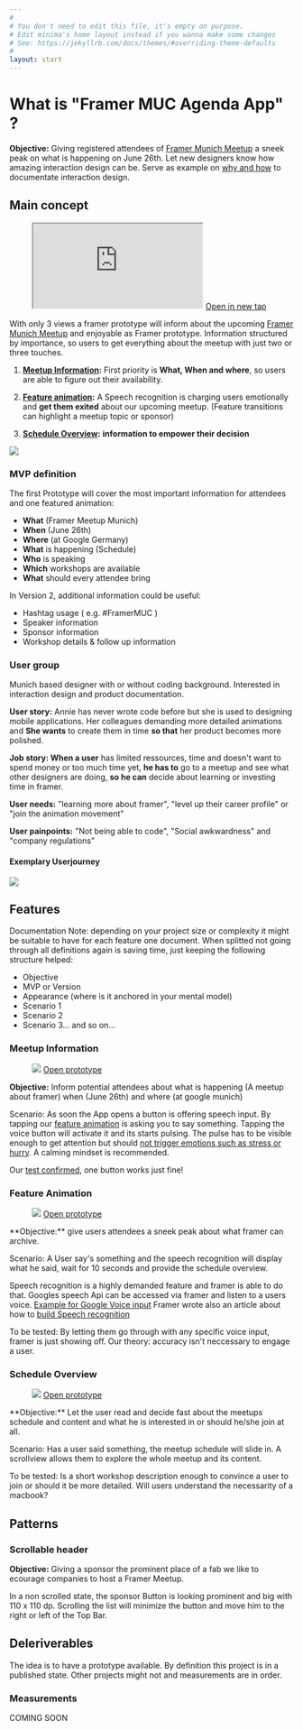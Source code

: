 ```yaml
---
#
# You don't need to edit this file, it's empty on purpose.
# Edit minima's home layout instead if you wanna make some changes
# See: https://jekyllrb.com/docs/themes/#overriding-theme-defaults
#
layout: start
---
```


# What is "Framer MUC Agenda App" ?
**Objective:** Giving registered attendees of [Framer Munich Meetup](https://www.meetup.com/de-DE/meetup-group-framerjs-munich/) a sneek peak on what is happening on June 26th. Let new designers know how amazing interaction design can be. Serve as example on [why and how](why/) to documentate interaction design.

## Main concept

<figure class="prototype-right">
<iframe src="https://framer.cloud/yrtrK"></iframe>
<a href="https://framer.cloud/DALOg" target="_blanc">Open in new tap</a>
</figure>

With only 3 views a framer prototype will inform about the upcoming [Framer Munich Meetup](https://www.meetup.com/de-DE/meetup-group-framerjs-munich/) and enjoyable as Framer prototype. Information structured by importance, so users to get everything about the meetup with just two or three touches. 

1. **[Meetup Information](#meetup-information):** First priority is **What, When and where**, so users are able to figure out their availability. 

2. **[Feature animation](#feature-animation):** A Speech recognition is charging users emotionally and **get them exited** about our upcoming meetup. (Feature transitions can highlight a meetup topic or sponsor)

3. **[Schedule Overview](#schedule-overview):** **information to empower their decision**

<img src="materials/framer-app-flow.png" class="imgfit"/> 


### MVP definition
The first Prototype will cover the most important information for attendees and one featured animation:

* **What** (Framer Meetup Munich)
* **When** (June 26th)
* **Where** (at Google Germany)
* **What** is happening (Schedule)
* **Who** is speaking
* **Which** workshops are available
* **What** should every attendee bring

In Version 2, additional information could be useful:

* Hashtag usage ( e.g. #FramerMUC )
* Speaker information
* Sponsor information
* Workshop details & follow up information


### User group

Munich based designer with or without coding background. Interested in interaction design and product documentation. 

**User story:** Annie has never wrote code before but she is used to designing mobile applications. Her colleagues demanding more detailed animations and **She wants** to create them in time **so that** her product becomes more polished.

**Job story: When a user** has limited ressources, time and doesn't want to spend money or too much time yet, **he has to** go to a meetup and see what other designers are doing, **so he can** decide about learning or investing time in framer.

**User needs:** "learning more about framer", "level up their career profile" or "join the animation movement"

**User painpoints:** "Not being able to code", "Social awkwardness" and "company regulations"


#### Exemplary Userjourney

<img src="https://marieschweiz.github.io/ixd-documentation/materials/Userjourney-01.png" class="imgfit"/> 



## Features

Documentation Note: depending on your project size or complexity it might be suitable to have for each feature one document. When splitted not going through all definitions again is saving time, just keeping the following structure helped:

* Objective
* MVP or Version
* Appearance (where is it anchored in your mental model)
* Scenario 1
* Scenario 2
* Scenario 3... and so on...

### Meetup Information

<figure class="prototype-right">
<img class="imgfit" src="materials/sayit-Meetupintro.gif" />
<a href="https://framer.cloud/Sickv" target="_blanc">Open prototype</a>
</figure>

**Objective:** Inform potential attendees about what is happening (A meetup about framer) when (June 26th) and where (at google munich)

Scenario: As soon the App opens a button is offering speech input. By tapping our [feature animation](#feature-animation) is asking you to say something. Tapping the voice button will activate it and its starts pulsing. The pulse has to be visible enough to get attention but should [not trigger emotions such as stress or hurry](https://marieschweiz.github.io/ixd-documentation/misc/2017/06/13/thefirsttest.html#1-framer-meetup-information). A calming mindset is recommended.

Our [test confirmed](https://marieschweiz.github.io/ixd-documentation/misc/2017/06/13/thefirsttest.html#1-framer-meetup-information), one button works just fine!


### Feature Animation
<figure class="prototype-right">
<img class="imgfit" src="materials/sayit-Speech.gif" />
<a href="https://framer.cloud/QElto" target="_blanc">Open prototype</a>
</figure>
**Objective:** give users attendees a sneek peak about what framer can archive.

Scenario: A User say's something and the speech recognition will display what he said, wait for 10 seconds and provide the schedule overview.

Speech recognition is a highly demanded feature and framer is able to do that. Googles speech Api can be accessed via framer and listen to a users voice. [Example for Google Voice input](https://github.com/baiIey/framer-speech-api) Framer wrote also an article about how to [build Speech recognition](https://blog.framer.com/prototyping-speech-recognition-in-framer-js-9cbbbd01757)

To be tested: By letting them go through with any specific voice input, framer is just showing off. Our theory: accuracy isn't neccessary to engage a user.


### Schedule Overview

<figure class="prototype-right">
<img class="imgfit" src="materials/sayit-list.gif" />
<a href="https://framer.cloud/EXpCI" target="_blanc">Open prototype</a>
</figure>
**Objective:** Let the user read and decide fast about the meetups schedule and content and what he is interested in or should he/she join at all.

Scenario: Has a user said something, the meetup schedule will slide in. A scrollview allows them to explore the whole meetup and its content.

To be tested: Is a short workshop description enough to convince a user to join or should it be more detailed. Will users understand the necessarity of a macbook?


## Patterns

### Scrollable header

**Objective:** Giving a sponsor the prominent place of a fab we like to ecourage companies to host a Framer Meetup.

In a non scrolled state, the sponsor Button is looking prominent and big with 110 x 110 dp. Scrolling the list will minimize the button and move him to the right or left of the Top Bar.



## Deleriverables

The idea is to have a prototype available. By definition this project is in a published state. Other projects might not and measurements are in order.

### Measurements

COMING SOON

